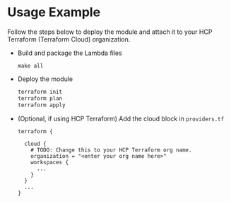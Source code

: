 # Usage Example

Follow the steps below to deploy the module and attach it to your HCP Terraform (Terraform Cloud) organization.

* Build and package the Lambda files

  ```
  make all
  ```

* Deploy the module

  ```bash
  terraform init
  terraform plan
  terraform apply
  ```

* (Optional, if using HCP Terraform) Add the cloud block in `providers.tf`

  ```hcl
  terraform {

    cloud {
      # TODO: Change this to your HCP Terraform org name.
      organization = "<enter your org name here>"
      workspaces {
        ...
      }
    }
    ...
  }
  ```
